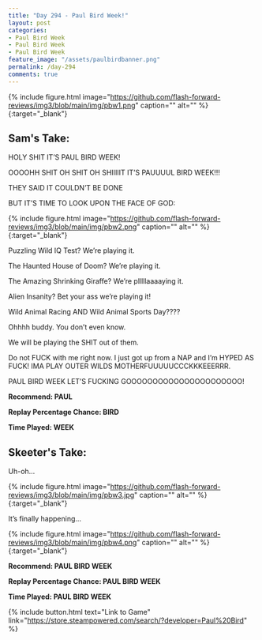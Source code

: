 ```yaml
---
title: "Day 294 - Paul Bird Week!"
layout: post
categories:
- Paul Bird Week
- Paul Bird Week
- Paul Bird Week
feature_image: "/assets/paulbirdbanner.png"
permalink: /day-294
comments: true
---
```


{% include figure.html image="https://github.com/flash-forward-reviews/img3/blob/main/img/pbw1.png" caption="" alt="" %}{:target="_blank"}
 
## Sam's Take:

HOLY SHIT IT’S PAUL BIRD WEEK!

OOOOHH SHIT OH SHIT OH SHIIIIIT IT’S PAUUUUL BIRD WEEK!!!

THEY SAID IT COULDN’T BE DONE

BUT IT’S TIME TO LOOK UPON THE FACE OF GOD:

{% include figure.html image="https://github.com/flash-forward-reviews/img3/blob/main/img/pbw2.png" caption="" alt="" %}{:target="_blank"}

Puzzling Wild IQ Test? We’re playing it.

The Haunted House of Doom? We’re playing it.

The Amazing Shrinking Giraffe? We’re plllllaaaaying it.

Alien Insanity? Bet your ass we’re playing it!

Wild Animal Racing AND Wild Animal Sports Day????

Ohhhh buddy. You don’t even know.

We will be playing the SHIT out of them.

Do not FUCK with me right now. I just got up from a NAP and I’m HYPED AS FUCK! IMA PLAY OUTER WILDS MOTHERFUUUUUCCCKKKEEERRR.

PAUL BIRD WEEK LET’S FUCKING GOOOOOOOOOOOOOOOOOOOOOO!
 
**Recommend: PAUL**

**Replay Percentage Chance: BIRD**

**Time Played: WEEK**

## Skeeter's Take:

Uh-oh…

{% include figure.html image="https://github.com/flash-forward-reviews/img3/blob/main/img/pbw3.jpg" caption="" alt="" %}{:target="_blank"}

It’s finally happening… 

{% include figure.html image="https://github.com/flash-forward-reviews/img3/blob/main/img/pbw4.png" caption="" alt="" %}{:target="_blank"}

**Recommend: PAUL BIRD WEEK**

**Replay Percentage Chance: PAUL BIRD WEEK**

**Time Played: PAUL BIRD WEEK**

{% include button.html text="Link to Game" link="https://store.steampowered.com/search/?developer=Paul%20Bird" %}